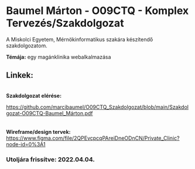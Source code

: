 # Baumel Márton - O09CTQ - Komplex Tervezés/Szakdolgozat

A Miskolci Egyetem, Mérnökinformatikus szakára készítendő szakdolgozatom.

<strong>Témája:</strong> egy magánklinika webalkalmazása

## Linkek:
<br>
<strong>Szakdolgozat elérése:</strong> 

https://github.com/marcibaumel/O09CTQ_Szakdolgozat/blob/main/Szakdolgozat-O09CTQ-Baumel_Márton.pdf
<br><br><br>
<strong>Wireframe/design tervek:</strong> 
https://www.figma.com/file/2QPEvcpcqPAreiDneODnCN/Private_Clinic?node-id=0%3A1


### Utoljára frissítve: 2022.04.04.

